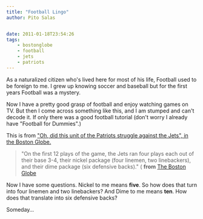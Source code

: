 ```yaml
---
title: "Football Lingo"
author: Pito Salas


date: 2011-01-18T23:54:26
tags:
    - bostonglobe
    - football
    - jets
    - patriots
---
```




As a naturalized citizen who's lived here for most of his life, Football used
to be foreign to me. I grew up knowing soccer and baseball but for the first
years Football was a mystery.

Now I have a pretty good grasp of football and enjoy watching games on TV. But
then I come across something like this, and I am stumped and can't decode it.
If only there was a good football tutorial (don't worry I already have
"Football for Dummies".)

This is from ["Oh, did this unit of the Patriots struggle against the Jets",
in the Boston
Globe.](<http://www.boston.com/sports/football/patriots/articles/2011/01/18/oh_did_this_unit_of_the_patriots_struggle_against_jets/>)

> "On the first 12 plays of the game, the Jets ran four plays each out of
> their base 3-4, their nickel package (four linemen, two linebackers), and
> their dime package (six defensive backs)." ( **from** [The Boston
> Globe](<http://www.boston.com/sports/football/patriots/articles/2011/01/18/oh_did_this_unit_of_the_patriots_struggle_against_jets/>)

Now I have some questions. Nickel to me means **five**. So how does that turn
into four linemen and two linebackers? And Dime to me means **ten**. How does
that translate into six defensive backs?

Someday…


